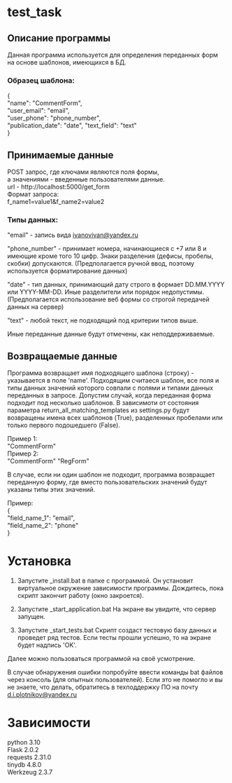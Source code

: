 # test_task
## Описание программы  
Данная программа используется для определения переданных форм  
на основе шаблонов, имеющихся в БД.  

### Образец шаблона:  
{  
"name": "CommentForm",   
"user_email": "email",  
"user_phone": "phone_number",  
"publication_date": "date", 
"text_field": "text"  
}  
## Принимаемые данные
POST запрос, где ключами являются поля формы,  
а значениями - введенные пользователями данные.  
url - http://localhost:5000/get_form  
Формат запроса:  
f_name1=value1&f_name2=value2  

### Типы данных:

"email" - запись вида ivanovivan@yandex.ru

"phone_number" - принимает номера, начинающиеся с +7 или 8 и имеющие кроме
того 10 цифр. Знаки разделения (дефисы, пробелы, скобки) допускаются. 
(Предполагается ручной ввод, поэтому используется форматирование данных)

"date" - тип данных, принимающий дату строго в формает DD.MM.YYYY или YYYY-MM-DD. 
Иные разделители или порядок недопустимы. 
(Предполагается использование веб формы со строгой передачей данных на сервер)

"text" - любой текст, не подходящий под критерии типов выше.

Иные переданные данные будут отмечены, как неподдерживаемые.

## Возвращаемые данные
Программа возвращает имя подходящего шаблона (строку) - указывается в поле 'name'.
Подходящим считаеся шаблон, все поля и типы данных значений которого
совпали с полями и типами данных переданных в запросе.
Допустим случай, когда переданная форма подходит под несколько шаблонов.
В зависимоти от состояния параметра return_all_matching_templates из
settings.py будут возвращены имена всех шаблонов (True), разделенных пробелами или только
первого подошедшего (False).

Пример 1:  
"CommentForm"  
Пример 2:  
"CommentForm" "RegForm"  

В случае, если ни один шаблон не подходит, программа возвращает
переданную форму, где вместо пользовательских значений будут указаны типы этих значений.

Пример:  
{  
"field_name_1": "email",  
"field_name_2": "phone"  
}  

# Установка
1. Запустите _install.bat в папке с программой. Он установит виртуальное окружение 
зависимости программы.
Дождитесь, пока скрипт закончит работу (окно закроется).

2. Запустите _start_application.bat
На экране вы увидите, что сервер запущен.

3. Запустите _start_tests.bat
Скрипт создаст тестовую базу данных и проведет ряд тестов.
Если тесты прошли успешно, то на экране будет надпись 'OK'.

Далее можно пользоваться программой на своё усмотрение.

В случае обнаружения ошибки попробуйте ввести команды bat файлов 
через консоль (для опытных пользователей). Если это не помогло и вы не знаете, что делать,
обратитесь в техподдержку ПО на почту d.i.plotnikov@yandex.ru

# Зависимости
python 3.10  
Flask 2.0.2  
requests 2.31.0  
tinydb 4.8.0  
Werkzeug 2.3.7  
